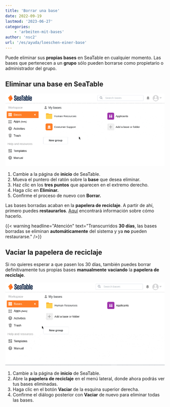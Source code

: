 ```yaml
---
title: 'Borrar una base'
date: 2022-09-19
lastmod: '2023-06-27'
categories:
    - 'arbeiten-mit-bases'
author: 'nsc2'
url: '/es/ayuda/loeschen-einer-base'
---
```


Puede eliminar sus **propias bases** en SeaTable en cualquier momento. Las bases que pertenecen a un **grupo** sólo pueden borrarse como propietario o administrador del grupo.

## Eliminar una base en SeaTable

![Eliminar una base en SeaTable](images/delete-base-via-starting-page.gif)

1. Cambie a la página de **inicio** de SeaTable.
2. Mueva el puntero del ratón sobre la **base** que desea eliminar.
3. Haz clic en los **tres puntos** que aparecen en el extremo derecho.
4. Haga clic en **Eliminar.**
5. Confirme el proceso de nuevo con **Borrar.**

Las bases borradas acaban en la **papelera de reciclaje**. A partir de ahí, primero puedes **restaurarlos**. [Aquí](https://seatable.io/es/docs/historie-und-versionen/eine-geloeschte-base-wiederherstellen/) encontrará información sobre cómo hacerlo.

{{< warning  headline="Atención"  text="Transcurridos **30 días**, las bases borradas se eliminan **automáticamente** del sistema y ya **no** pueden restaurarse." />}}

## Vaciar la papelera de reciclaje

Si no quieres esperar a que pasen los 30 días, también puedes borrar definitivamente tus propias bases **manualmente** **vaciando** la **papelera de reciclaje**.

![Vaciar la papelera de reciclaje](images/clean-trash.gif)

1. Cambie a la página de **inicio** de SeaTable.
2. Abre la **papelera de reciclaje** en el menú lateral, donde ahora podrás ver tus bases eliminadas.
3. Haga clic en el botón **Vaciar** de la esquina superior derecha.
4. Confirme el diálogo posterior con **Vaciar** de nuevo para eliminar todas las bases.
